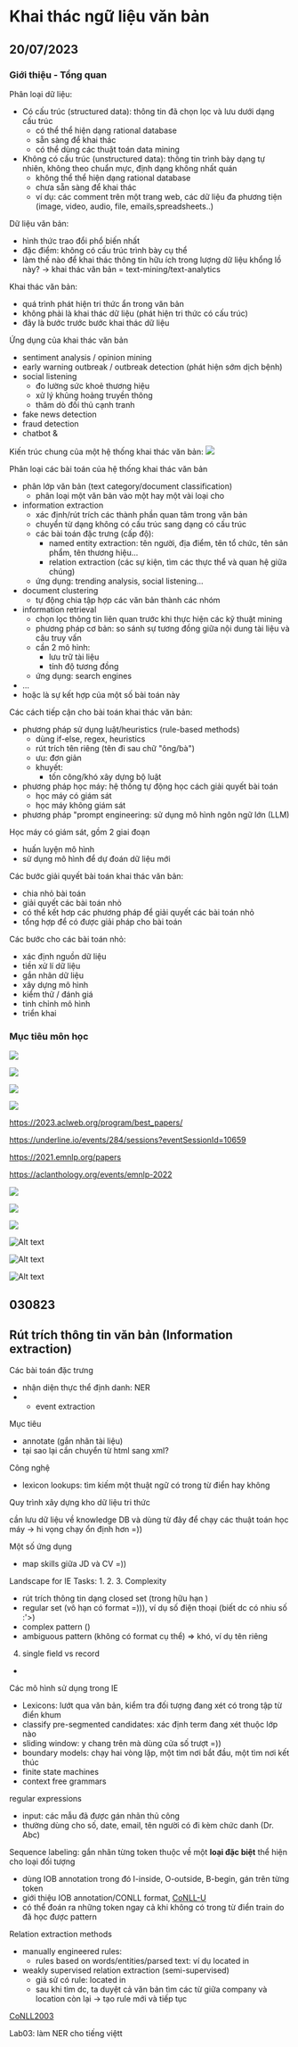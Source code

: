 # Khai thác ngữ liệu văn bản

## 20/07/2023
### Giới thiệu - Tổng quan
Phân loại dữ liệu:
- Có cấu trúc (structured data): thông tin đã chọn lọc và lưu dưới dạng cấu trúc
    - có thể thể hiện dạng rational database
    - sẵn sàng để khai thác
    - có thể dùng các thuật toán data mining
- Không có cấu trúc (unstructured data): thông tin trình bày dạng tự nhiên, không theo chuẩn mực, định dạng không nhất quán
    - không thể thể hiện dạng rational database
    - chưa sẵn sàng để khai thác
    - ví dụ: các comment trên một trang web, các dữ liệu đa phương tiện (image, video, audio, file, emails,spreadsheets..)

Dữ liệu văn bản:
- hình thức trao đổi phổ biến nhất
- đặc điểm: không có cấu trúc trình bày cụ thể
- làm thế nào để khai thác thông tin hữu ích trong lượng dữ liệu khổng lồ này? $\rightarrow$ khai thác văn bản = text-mining/text-analytics

Khai thác văn bản:
- quá trình phát hiện tri thức ẩn trong văn bản
- không phải là khai thác dữ liệu (phát hiện tri thức có cấu trúc)
- đây là bước trước bước khai thác dữ liệu

Ứng dụng của khai thác văn bản
- sentiment analysis / opinion mining
- early warning outbreak / outbreak detection (phát hiện sớm dịch bệnh)
- social listening
    - đo lường sức khoẻ thương hiệu
    - xử lý khủng hoảng truyền thông
    - thăm dò đối thủ cạnh tranh
- fake news detection
- fraud detection
- chatbot & 

Kiến trúc chung của một hệ thống khai thác văn bản:
![](./images/z4533237813795_888c0207993c305b6dd3017feb0305bb.jpg)

Phân loại các bài toán của hệ thống khai thác văn bản
- phân lớp văn bản (text category/document classification)
    - phân loại một văn bản vào một hay một vài loại cho 
- information extraction
    - xác định/rút trích các thành phần quan tâm trong văn bản
    - chuyển từ dạng không có cấu trúc sang dạng có cấu trúc
    - các bài toán đặc trưng (cấp độ):
        - named entity extraction: tên người, địa điểm, tên tổ chức, tên sản phẩm, tên thương hiệu...
        - relation extraction (các sự kiện, tìm các thực thể và quan hệ giữa chúng)
    - ứng dụng: trending analysis, social listening...
- document clustering
    - tự động chia tập hợp các văn bản thành các nhóm
- information retrieval
    - chọn lọc thông tin liên quan trước khi thực hiện các kỹ thuật mining
    - phương pháp cơ bản: so sánh sự tương đồng giữa nội dung tài liệu và câu truy vấn
    - cần 2 mô hình:
        - lưu trữ tài liệu
        - tính độ tương đồng
    - ứng dụng: search engines
- ...
- hoặc là sự kết hợp của một số bài toán này

Các cách tiếp cận cho bài toán khai thác văn bản:
- phương pháp sử dụng luật/heuristics (rule-based methods)
    - dùng if-else, regex, heuristics
    - rút trích tên riêng (tên đi sau chữ "ông/bà")
    - ưu: đơn giản
    - khuyết:
        - tốn công/khó xây dựng bộ luật
- phương pháp học máy: hệ thống tự động học cách giải quyết bài toán
    - học máy có giám sát
    - học máy không giám sát
- phương pháp "prompt engineering: sử dụng mô hình ngôn ngữ lớn (LLM)

Học máy có giám sát, gồm 2 giai đoạn
- huấn luyện mô hình
- sử dụng mô hình để dự đoán dữ liệu mới

Các bước giải quyết bài toán khai thác văn bản:
- chia nhỏ bài toán
- giải quyết các bài toán nhỏ
- có thể kết hơp các phương pháp để giải quyết các bài toán nhỏ
- tổng hợp để có được giải pháp cho bài toán 

Các bước cho các bài toán nhỏ:
- xác định nguồn dữ liệu
- tiền xử lí dữ liệu
- gắn nhãn dữ liệu
- xây dựng mô hình
- kiểm thử / đánh giá
- tinh chỉnh mô hình
- triển khai

### Mục tiêu môn học
![](./images/z4533357476555_1340ba2bb52fdc7e6c60797ed1b821f8.jpg)

![](./images/z4533357523464_fac0afa7638bd8fc7ed0f268a846b3d0.jpg)

![](./images/z4533359452671_e6cd1b41bbfddcae506d8aee1933e4a6.jpg)

![](./images/z4533359454006_2766b7a0e1c037d72ad147b799d05d7c.jpg)

https://2023.aclweb.org/program/best_papers/

https://underline.io/events/284/sessions?eventSessionId=10659

https://2021.emnlp.org/papers

https://aclanthology.org/events/emnlp-2022

![](./images/z4533372105808_2a47af111b19fab0cbaa0e4250386a35.jpg)

![](./images/z4533372110281_3a5c7db83d2df33b65db1c33c32d00b1.jpg)

![](./images/z4533372114484_d18c393bfedb2d5d70ad176ebfa8d5ba.jpg)

![Alt text](./images/image.png)

![Alt text](./images/DanhGiaMonHoc.png)

![Alt text](image.png)

## 030823
## Rút trích thông tin văn bản (Information extraction)

Các bài toán đặc trưng
- nhận diện thực thể định danh: NER
- 
    - event extraction

Mục tiêu
- annotate (gắn nhãn tài liệu)
- tại sao lại cần chuyển từ html sang xml?

Công nghệ 
- lexicon lookups: tìm kiếm một thuật ngữ có trong từ điển hay không

Quy trình xây dựng kho dữ liệu tri thức

cần lưu dữ liệu về knowledge DB và dùng từ đây để chạy các thuật toán học máy -> hi vọng chạy ổn định hơn =))

Một số ứng dụng
- map skills giữa JD và CV =))

Landscape for IE Tasks:
1.
2. 
3. Complexity
- rút trích thông tin dạng closed set (trong hữu hạn )
- regular set (vô hạn có format =))), ví dụ số điện thoại (biết dc có nhiu số :'>)
- complex pattern ()
- ambiguous pattern (không có format cụ thể) => khó, ví dụ tên riêng
4. single field vs record
- 

Các mô hình sử dụng trong IE
- Lexicons: lướt qua văn bản, kiểm tra đối tượng đang xét có trong tập từ điển khum
- classify pre-segmented candidates: xác định term đang xét thuộc lớp nào 
- sliding window: y chang trên mà dùng cửa số trượt =))
- boundary models: chạy hai vòng lặp, một tìm nơi bắt đầu, một tìm nơi kết thúc 
- finite state machines
- context free grammars

regular expressions
- input: các mẫu đã được gán nhãn thủ công
- thường dùng cho số, date, email, tên người có đi kèm chức danh (Dr. Abc)

Sequence labeling: gắn nhãn từng token thuộc về một **loại đặc biệt** thể hiện cho loại đối tượng
- dùng IOB annotation trong đó I-inside, O-outside, B-begin, gán trên từng token
- giới thiệu IOB annotation/CONLL format, [CoNLL-U](https://universaldependencies.org/format.html) 
- có thể đoán ra những token ngay cả khi không có trong từ điển train do đã học được pattern

Relation extraction methods
- manually engineered rules: 
    - rules based on words/entities/parsed text: ví dụ <company> located in <location>
- weakly supervised relation extraction (semi-supervised)
    - giả sử có rule: <company> located in <location>
    - sau khi tìm dc, ta duyệt cả văn bản tìm các từ giữa company và location còn lại -> tạo rule mới và tiếp tục

[CoNLL2003](https://huggingface.co/datasets/conll2003)

Lab03: làm NER cho tiếng việtt